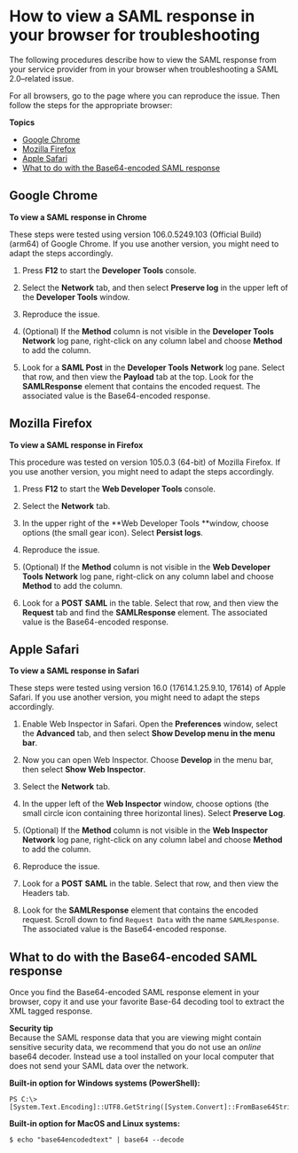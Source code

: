 # How to view a SAML response in your browser for troubleshooting<a name="troubleshoot_saml_view-saml-response"></a>

The following procedures describe how to view the SAML response from your service provider from in your browser when troubleshooting a SAML 2\.0–related issue\. 

For all browsers, go to the page where you can reproduce the issue\. Then follow the steps for the appropriate browser:

**Topics**
+ [Google Chrome](#chrome)
+ [Mozilla Firefox](#firefox)
+ [Apple Safari](#safari)
+ [What to do with the Base64\-encoded SAML response](#whatnext)

## Google Chrome<a name="chrome"></a>

**To view a SAML response in Chrome**

These steps were tested using version 106\.0\.5249\.103 \(Official Build\) \(arm64\) of Google Chrome\. If you use another version, you might need to adapt the steps accordingly\.

1. Press **F12** to start the **Developer Tools** console\.

1. Select the **Network** tab, and then select **Preserve log** in the upper left of the **Developer Tools** window\.

1. Reproduce the issue\.

1. \(Optional\) If the **Method** column is not visible in the **Developer Tools** **Network** log pane, right\-click on any column label and choose **Method** to add the column\.

1. Look for a **SAML Post** in the **Developer Tools** **Network** log pane\. Select that row, and then view the **Payload** tab at the top\. Look for the **SAMLResponse** element that contains the encoded request\. The associated value is the Base64\-encoded response\.

## Mozilla Firefox<a name="firefox"></a>

**To view a SAML response in Firefox**

This procedure was tested on version 105\.0\.3 \(64\-bit\) of Mozilla Firefox\. If you use another version, you might need to adapt the steps accordingly\.

1. Press **F12** to start the **Web Developer Tools** console\.

1. Select the **Network** tab\. 

1. In the upper right of the **Web Developer Tools **window, choose options \(the small gear icon\)\. Select **Persist logs**\. 

1. Reproduce the issue\.

1. \(Optional\) If the **Method** column is not visible in the **Web Developer Tools** **Network** log pane, right\-click on any column label and choose **Method** to add the column\.

1. Look for a **POST** **SAML** in the table\. Select that row, and then view the **Request** tab and find the **SAMLResponse** element\. The associated value is the Base64\-encoded response\.

## Apple Safari<a name="safari"></a>

**To view a SAML response in Safari**

These steps were tested using version 16\.0 \(17614\.1\.25\.9\.10, 17614\) of Apple Safari\. If you use another version, you might need to adapt the steps accordingly\.

1. Enable Web Inspector in Safari\. Open the **Preferences** window, select the **Advanced** tab, and then select **Show Develop menu in the menu bar**\.

1. Now you can open Web Inspector\. Choose **Develop** in the menu bar, then select **Show Web Inspector**\.

1. Select the **Network** tab\.

1. In the upper left of the **Web Inspector** window, choose options \(the small circle icon containing three horizontal lines\)\. Select **Preserve Log**\.

1. \(Optional\) If the **Method** column is not visible in the **Web Inspector** **Network** log pane, right\-click on any column label and choose **Method** to add the column\.

1. Reproduce the issue\.

1. Look for a **POST** **SAML** in the table\. Select that row, and then view the Headers tab\.

1. Look for the **SAMLResponse** element that contains the encoded request\. Scroll down to find `Request Data` with the name `SAMLResponse`\. The associated value is the Base64\-encoded response\.

## What to do with the Base64\-encoded SAML response<a name="whatnext"></a>

Once you find the Base64\-encoded SAML response element in your browser, copy it and use your favorite Base\-64 decoding tool to extract the XML tagged response\.

**Security tip**  
Because the SAML response data that you are viewing might contain sensitive security data, we recommend that you do not use an *online* base64 decoder\. Instead use a tool installed on your local computer that does not send your SAML data over the network\.

**Built\-in option for Windows systems \(PowerShell\):**

```
PS C:\> [System.Text.Encoding]::UTF8.GetString([System.Convert]::FromBase64String("base64encodedtext"))
```

**Built\-in option for MacOS and Linux systems:**

```
$ echo "base64encodedtext" | base64 --decode
```